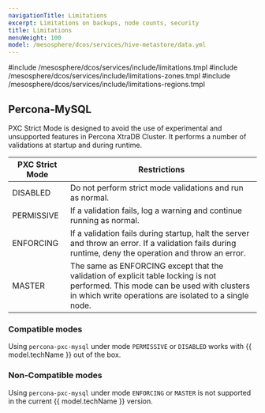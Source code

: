 ```yaml
---
navigationTitle: Limitations
excerpt: Limitations on backups, node counts, security
title: Limitations
menuWeight: 100
model: /mesosphere/dcos/services/hive-metastore/data.yml
---
```


#include /mesosphere/dcos/services/include/limitations.tmpl
#include /mesosphere/dcos/services/include/limitations-zones.tmpl
#include /mesosphere/dcos/services/include/limitations-regions.tmpl

## Percona-MySQL

PXC Strict Mode is designed to avoid the use of experimental and unsupported features in Percona XtraDB Cluster. It performs a number of validations at startup and during runtime.

| PXC Strict Mode| Restrictions |
| -------------- | ------------ |
| DISABLED       | Do not perform strict mode validations and run as normal. |
| PERMISSIVE     | If a validation fails, log a warning and continue running as normal. |
| ENFORCING      | If a validation fails during startup, halt the server and throw an error. If a validation fails during runtime, deny the operation and throw an error. |
| MASTER         | The same as ENFORCING except that the validation of explicit table locking is not performed. This mode can be used with clusters in which write operations are isolated to a single node. |


### Compatible modes
Using `percona-pxc-mysql` under mode `PERMISSIVE` or `DISABLED` works with {{ model.techName }} out of the box.

### Non-Compatible modes
Using `percona-pxc-mysql` under mode `ENFORCING` or `MASTER` is not supported in the current {{ model.techName }} version.
